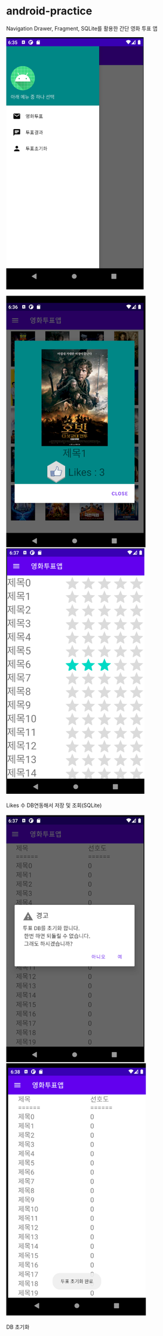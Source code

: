 # android-practice

Navigation Drawer, Fragment, SQLite를 활용한 간단 영화 투표 앱

<img src="./images/navDrawer.png">
<br>

<img src="./images/movieVoting.png"> <img src="./images/voteResult.png">
<br><br>Likes 수 DB연동해서 저장 및 조회(SQLite)<br><br>
<img src="./images/voteReset.png"> <img src="./images/resetComplete.png">
<br><br>DB 초기화
